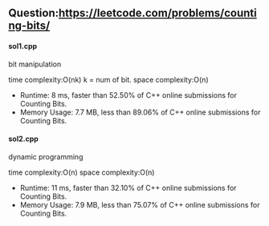 ## Question:https://leetcode.com/problems/counting-bits/

#### sol1.cpp
bit manipulation

time complexity:O(nk) k = num of bit.
space complexity:O(n)

* Runtime: 8 ms, faster than 52.50% of C++ online submissions for Counting Bits.
* Memory Usage: 7.7 MB, less than 89.06% of C++ online submissions for Counting Bits.

#### sol2.cpp
dynamic programming

time complexity:O(n)
space complexity:O(n)

* Runtime: 11 ms, faster than 32.10% of C++ online submissions for Counting Bits.
* Memory Usage: 7.9 MB, less than 75.07% of C++ online submissions for Counting Bits.
